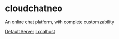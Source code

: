 # cloudchatneo
 An online chat platform, with complete customizability
 
 [Default Server](CloudChat.html)
 [Localhost](CloudChat.html?server=ws://127.0.0.1:3000/)
